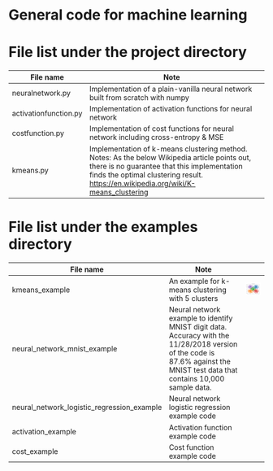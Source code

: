 # General code for machine learning

# File list under the project directory

| File name | Note | |
|---|---|---|
| neuralnetwork.py | Implementation of a plain-vanilla neural network built from scratch with numpy | |
| activationfunction.py | Implementation of activation functions for neural network | |
| costfunction.py | Implementation of cost functions for neural network including cross-entropy & MSE | |
| kmeans.py | Implementation of k-means clustering method. Notes: As the below Wikipedia article points out, there is no guarantee that this implementation finds the optimal clustering result. https://en.wikipedia.org/wiki/K-means_clustering | |

# File list under the examples directory

| File name | Note | |
|---|---|---|
| kmeans_example | An example for k-means clustering with 5 clusters | ![sample](assets/images/k-means-demo.png)|
| neural_network_mnist_example | Neural network example to identify MNIST digit data. Accuracy with the 11/28/2018 version of the code is 87.6% against the MNIST test data that contains 10,000 sample data. | |
| neural_network_logistic_regression_example | Neural network logistic regression example code | |
| activation_example | Activation function example code | |
| cost_example | Cost function example code | |
